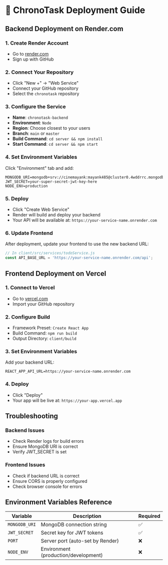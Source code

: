 # 🚀 ChronoTask Deployment Guide

## Backend Deployment on Render.com

### 1. Create Render Account
- Go to [render.com](https://render.com)
- Sign up with GitHub

### 2. Connect Your Repository
- Click "New +" → "Web Service"
- Connect your GitHub repository
- Select the `chronotask` repository

### 3. Configure the Service
- **Name**: `chronotask-backend`
- **Environment**: `Node`
- **Region**: Choose closest to your users
- **Branch**: `main` or `master`
- **Build Command**: `cd server && npm install`
- **Start Command**: `cd server && npm start`

### 4. Set Environment Variables
Click "Environment" tab and add:

```
MONGODB_URI=mongodb+srv://cinemayank:mayank485@cluster0.4wddrrc.mongodb.net/
JWT_SECRET=your-super-secret-jwt-key-here
NODE_ENV=production
```

### 5. Deploy
- Click "Create Web Service"
- Render will build and deploy your backend
- Your API will be available at: `https://your-service-name.onrender.com`

### 6. Update Frontend
After deployment, update your frontend to use the new backend URL:

```javascript
// In client/src/services/todoService.js
const API_BASE_URL = 'https://your-service-name.onrender.com/api';
```

## Frontend Deployment on Vercel

### 1. Connect to Vercel
- Go to [vercel.com](https://vercel.com)
- Import your GitHub repository

### 2. Configure Build
- Framework Preset: `Create React App`
- Build Command: `npm run build`
- Output Directory: `client/build`

### 3. Set Environment Variables
Add your backend URL:
```
REACT_APP_API_URL=https://your-service-name.onrender.com
```

### 4. Deploy
- Click "Deploy"
- Your app will be live at: `https://your-app.vercel.app`

## Troubleshooting

### Backend Issues
- Check Render logs for build errors
- Ensure MongoDB URI is correct
- Verify JWT_SECRET is set

### Frontend Issues
- Check if backend URL is correct
- Ensure CORS is properly configured
- Check browser console for errors

## Environment Variables Reference

| Variable | Description | Required |
|----------|-------------|----------|
| `MONGODB_URI` | MongoDB connection string | ✅ |
| `JWT_SECRET` | Secret key for JWT tokens | ✅ |
| `PORT` | Server port (auto-set by Render) | ❌ |
| `NODE_ENV` | Environment (production/development) | ❌ |
